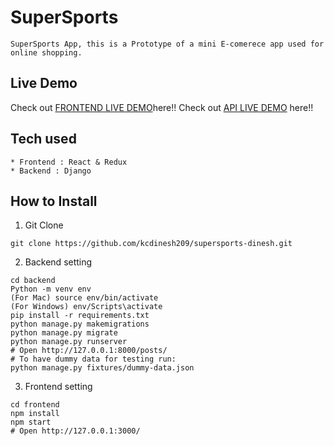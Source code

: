 # SuperSports
```
SuperSports App, this is a Prototype of a mini E-comerece app used for online shopping.
```
## Live Demo
Check out [FRONTEND LIVE DEMO](https://frontend-kc.herokuapp.com)here!!
Check out [API LIVE DEMO](https://backend-kc.herokuapp.com) here!!
## Tech used
```
* Frontend : React & Redux
* Backend : Django
```
## How to Install
1. Git Clone
```
git clone https://github.com/kcdinesh209/supersports-dinesh.git
```
2. Backend setting
```
cd backend
Python -m venv env
(For Mac) source env/bin/activate
(For Windows) env/Scripts\activate
pip install -r requirements.txt
python manage.py makemigrations
python manage.py migrate
python manage.py runserver
# Open http://127.0.0.1:8000/posts/
# To have dummy data for testing run:
python manage.py fixtures/dummy-data.json
```
3. Frontend setting
```
cd frontend
npm install
npm start
# Open http://127.0.0.1:3000/
```
